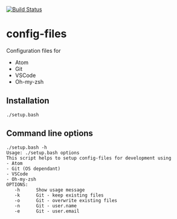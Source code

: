 [![Build Status](https://travis-ci.org/cmuck/config-files.svg?branch=master)](https://travis-ci.org/cmuck/config-files)

# config-files

Configuration files for
* Atom
* Git
* VSCode
* Oh-my-zsh

## Installation

`./setup.bash`

## Command line options
```
./setup.bash -h
Usage: ./setup.bash options
This script helps to setup config-files for development using
- Atom
- Git (OS dependant)
- VSCode
- Oh-my-zsh
OPTIONS:
   -h      Show usage message
   -k      Git - keep existing files
   -o      Git - overwrite existing files
   -n      Git - user.name
   -e      Git - user.email
```
